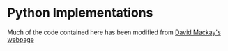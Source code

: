 # Python Implementations

Much of the code contained here has been modified from [David Mackay's
webpage](https://www.inference.org.uk/mackay/python/compress/)

